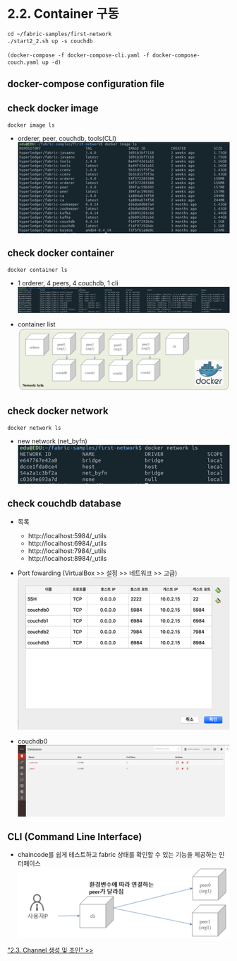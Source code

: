 # 2.2. Container 구동
```shell
cd ~/fabric-samples/first-network
./start2_2.sh up -s couchdb

(docker-compose -f docker-compose-cli.yaml -f docker-compose-couch.yaml up -d)
```

## docker-compose configuration file 

## check docker image
```shell
docker image ls
```
* orderer, peer, couchdb, tools(CLI)
![](https://github.com/skblockedu/edu19/blob/master/images/Session2_2_1.png)

## check docker container
```shell
docker container ls
```
* 1 orderer, 4 peers, 4 couchdb, 1 cli
![](https://github.com/skblockedu/edu19/blob/master/images/Session2_2_2.png)

* container list
![](https://github.com/skblockedu/edu19/blob/master/images/network3.png)

## check docker network
```shell
docker network ls
```
* new network (net_byfn)
![](https://github.com/skblockedu/edu19/blob/master/images/Session2_2_3.png)

## check couchdb database
* 목록
  - http://localhost:5984/_utils 
  - http://localhost:6984/_utils
  - http://localhost:7984/_utils
  - http://localhost:8984/_utils

* Port fowarding (VirtualBox >> 설정 >> 네트워크 >> 고급)
![](https://github.com/skblockedu/edu19/blob/master/images/Session2_2_4.png)

* couchdb0 
![](https://github.com/skblockedu/edu19/blob/master/images/Session2_2_5.png)

## CLI (Command Line Interface)
* chaincode를 쉽게 테스트하고 fabric 상태를 확인할 수 있는 기능을 제공하는 인터페이스
![](https://github.com/skblockedu/edu19/blob/master/images/cli1.png)

["2.3. Channel 생성 및 조인" >>](https://github.com/skblockedu/edu19/blob/master/Session2_3.md)
